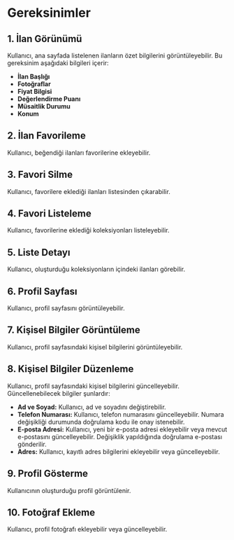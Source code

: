 # Gereksinimler

## 1. İlan Görünümü  
Kullanıcı, ana sayfada listelenen ilanların özet bilgilerini görüntüleyebilir. Bu gereksinim aşağıdaki bilgileri içerir:  
- **İlan Başlığı**  
- **Fotoğraflar**  
- **Fiyat Bilgisi**  
- **Değerlendirme Puanı**  
- **Müsaitlik Durumu**  
- **Konum**  

## 2. İlan Favorileme  
Kullanıcı, beğendiği ilanları favorilerine ekleyebilir.  

## 3. Favori Silme  
Kullanıcı, favorilere eklediği ilanları listesinden çıkarabilir.  

## 4. Favori Listeleme  
Kullanıcı, favorilerine eklediği koleksiyonları listeleyebilir.  

## 5. Liste Detayı  
Kullanıcı, oluşturduğu koleksiyonların içindeki ilanları görebilir.  

## 6. Profil Sayfası  
Kullanıcı, profil sayfasını görüntüleyebilir.  

## 7. Kişisel Bilgiler Görüntüleme  
Kullanıcı, profil sayfasındaki kişisel bilgilerini görüntüleyebilir.  

## 8. Kişisel Bilgiler Düzenleme  
Kullanıcı, profil sayfasındaki kişisel bilgilerini güncelleyebilir. Güncellenebilecek bilgiler şunlardır:  
- **Ad ve Soyad:** Kullanıcı, ad ve soyadını değiştirebilir.  
- **Telefon Numarası:** Kullanıcı, telefon numarasını güncelleyebilir. Numara değişikliği durumunda doğrulama kodu ile onay istenebilir.  
- **E-posta Adresi:** Kullanıcı, yeni bir e-posta adresi ekleyebilir veya mevcut e-postasını güncelleyebilir. Değişiklik yapıldığında doğrulama e-postası gönderilir.  
- **Adres:** Kullanıcı, kayıtlı adres bilgilerini ekleyebilir veya güncelleyebilir.  

## 9. Profil Gösterme  
Kullanıcının oluşturduğu profil görüntülenir.  

## 10. Fotoğraf Ekleme  
Kullanıcı, profil fotoğrafı ekleyebilir veya güncelleyebilir.  
